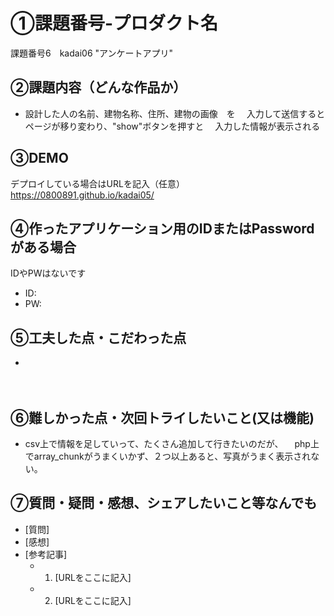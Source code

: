 # ①課題番号-プロダクト名

課題番号6　kadai06 "アンケートアプリ"

## ②課題内容（どんな作品か）
- 設計した人の名前、建物名称、住所、建物の画像　を
　入力して送信するとページが移り変わり、"show"ボタンを押すと
　入力した情報が表示される

## ③DEMO

デプロイしている場合はURLを記入（任意）
https://0800891.github.io/kadai05/

## ④作ったアプリケーション用のIDまたはPasswordがある場合
IDやPWはないです
- ID: 
- PW: 

## ⑤工夫した点・こだわった点
- 
　
## ⑥難しかった点・次回トライしたいこと(又は機能)
- csv上で情報を足していって、たくさん追加して行きたいのだが、
　php上でarray_chunkがうまくいかず、２つ以上あると、写真がうまく表示されない。
  
## ⑦質問・疑問・感想、シェアしたいこと等なんでも

- [質問]
- [感想]
- [参考記事]
  - 1. [URLをここに記入]
  - 2. [URLをここに記入]
